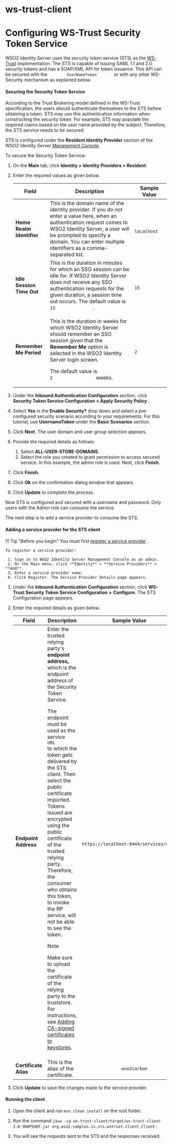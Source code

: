 # ws-trust-client

# Configuring WS-Trust Security Token Service

WSO2 Identity Server uses the security token service (STS) as the
[WS-Trust](https://is.docs.wso2.com/en/latest/learn/ws-trust) implementation. The STS is capable of issuing SAML 1.1 and
2.0 security tokens and has a SOAP/XML API for token issuance. This API can be secured with the
`         UserNameToken        ` or with any other WS-Security mechanism as explained below.

#### Securing the Security Token Service

According to the Trust Brokering model defined in the WS-Trust specification, the users should authenticate themselves
to the STS before obtaining a token. STS may use this authentication information when constructing the security token.
For example, STS may populate the required claims based on the user name provided by the subject. Therefore, the STS
service needs to be secured.

STS is configured under the **Resident Identity Provider** section of the WSO2 Identity
Server [Management Console](https://is.docs.wso2.com/en/latest/setup/getting-started-with-the-management-console).

To secure the Security Token Service:

1. On the **Main** tab, click **Identity \> Identity Providers \> Resident**.

2. Enter the required values as given below.

   <table>
   <thead>
   <tr class="header">
   <th>Field</th>
   <th>Description</th>
   <th>Sample Value</th>
   </tr>
   </thead>
   <tbody>
   <tr class="odd">
   <td><strong>Home Realm Identifier</strong></td>
   <td>This is the domain name of the identity provider. If you do not enter a value here, when an authentication request comes to WSO2 Identity Server, a user will be prompted to specify a domain. You can enter multiple identifiers as a comma-separated list.</td>
   <td><code>               localhost              </code></td>
   </tr>
   <tr class="even">
   <td><strong>Idle Session Time Out</strong></td>
   <td>This is the duration in minutes for which an SSO session can be idle for. If WSO2 Identity Server does not receive any SSO authentication requests for the given duration, a session time out occurs. The default value is <code>               15              </code> .</td>
   <td><code>               15              </code></td>
   </tr>
   <tr class="odd">
   <td><strong>Remember Me Period</strong></td>
   <td><div class="content-wrapper">
   <p>This is the duration in weeks for which WSO2 Identity Server should remember an SSO session given that the <strong>Remember Me</strong> option is selected in the WSO2 Identity Server login screen.</p>
   <p>The default value is <code>                 2                </code> weeks.</p>
   </div></td>
   <td><code>               2              </code></td>
   </tr>
   </tbody>
   </table>

3. Under the **Inbound Authentication Configuration** section, click
   **Security Token Service Configuration \> Apply Security Policy**
   .
4. Select **Yes** in the **Enable Security?** drop down and select a pre-configured security scenario according to your
   requirements. For this tutorial, use **UsernameToken** under the **Basic Scenarios**
   section.

5. Click **Next**. The user domain and user group selection appears.

6. Provide the required details as follows:
    1. Select **ALL-USER-STORE-DOMAINS**.
    2. Select the role you created to grant permission to access secured service. In this example, the admin role is
       used. Next, click **Finish**.

7. Click **Finish**.

8. Click **Ok** on the confirmation dialog window that appears.

9. Click **Update** to complete the process.

Now STS is configured and secured with a username and password. Only users with the Admin role can consume the service.

The next step is to add a service provider to consume the STS.

#### Adding a service provider for the STS client

!!! Tip "Before you begin"
You must first
[register a service provider](https://is.docs.wso2.com/en/latest/learn/adding-and-configuring-a-service-provider/#adding-a-service-provider)
.

    To register a service provider:
	 
	 1. Sign in to WSO2 Identity Server Management Console as an admin.
	 2. On the Main menu, click **Identity** > **Service Providers** > **Add**.
	 3. Enter a service provider name.
	 4. Click Register. The Service Provider Details page appears.

1. Under the **Inbound Authentication Configuration** section, click
   **WS-Trust Security Token Service Configuration** **\>**
   **Configure**. The STS Configuration page appears.

2. Enter the required details as given below.

   <table>
      <thead>
   	  <tr class="header">
   		 <th>Field</th>
   		 <th>Description</th>
   		 <th>Sample Value</th>
   	  </tr>
      </thead>
      <tbody>
   	  <tr class="odd">
   		 <td><strong>Endpoint Address</strong></td>
   		 <td>
   			<div class="content-wrapper">
   			   <div>
   				  Enter the trusted relying party's <strong>endpoint address,</strong> which is the <strong></strong> endpoint address of the Security Token Service.
   				  <p>The endpoint must be used as the service <code>                  URL                 </code> to which the token gets delivered by the STS client. Then select the public certificate imported. Tokens issued are encrypted using the public certificate of the trusted relying party. Therefore, the consumer who obtains this token, to invoke the RP service, will not be able to see the token.</p> 
   	    		   <div class="admonition note">
   					<p class="admonition-title">Note</p>
   	    		   		 Make sure to upload the certificate of the relying party to the truststore. For instructions, see <a href="https://docs.wso2.com/display/ADMIN44x/Creating+New+Keystores#CreatingNewKeystores-ca_certificateAddingCA-signedcertificatestokeystores">Adding CA-signed certificates to keystores</a>.</div>
   				  <br/>
   			   </div>
   			</div>
   		 </td>
   		 <td><code>               https://localhost:9444/services/echo              </code></td>
   	  </tr>
   	  <tr class="even">
   		 <td><strong>Certificate Alias</strong></td>
   		 <td>This is the alias of the certificate.</td>
   		 <td><code>               wso2carbon              </code></td>
   	  </tr>
      </tbody>
   </table>

3. Click **Update** to save the changes made to the service provider.

#### Running the client

1. Open the client and run `mvn clean install` on the root folder.

2. Run the
   command `java -cp ws-trust-client/target/ws-trust-client-1.0-SNAPSHOT.jar org.wso2.samples.is.sts.wstrust.client.Client`
   .

3. You will see the requests sent to the STS and the responses received.
